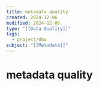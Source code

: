 ```yaml
---
title: metadata quality
created: 2024-12-06
modified: 2024-12-06
type: "[[Data Quality]]"
tags:
  - project/dma
subject: "[[Metadata]]"
---
```

# metadata quality
